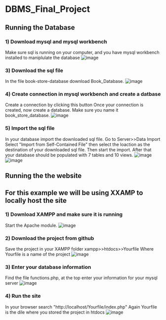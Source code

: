 ﻿# DBMS_Final_Project
## Running the Database
### 1) Download mysql and mysql workbench
Make sure sql is running on your computer, and you have mysql workbench installed to maniplulate the database
![image](https://user-images.githubusercontent.com/94157031/204951178-d01fcdfe-21fa-46ea-b700-55c0f24f7b61.png)

### 3) Download the sql file
In the file book-store-database download Book_Database.
![image](https://user-images.githubusercontent.com/94157031/204951222-6b5e4832-a548-4a60-9043-62a2f07b2ac8.png)

### 4) Create connection in mysql workbench and create a datbase
Create a connection by clicking this button
Once your connection is created, now create a database. Make sure you name it book_store_database.
![image](https://user-images.githubusercontent.com/94157031/204951275-d025fa36-0dbb-45c4-88d5-e26fba96b5e5.png)

### 5) Import the sql file
In your database import the downloaded sql file.
Go to Server>>Data Import
Select "Import from Self-Contained File" then select the loaction as the destination of your downloaded sql file.
Then start the import.
After that your database should be populated with 7 tables and 10 views.
![image](https://user-images.githubusercontent.com/94157031/204951366-a1789d95-1966-4c0e-8111-91c9921ceaaa.png)
![image](https://user-images.githubusercontent.com/94157031/204951409-bf42d9ad-0cff-4cdc-a77b-7c4d19cf025c.png)

## Running the the website
## For this example we will be using XXAMP to locally host the site
### 1) Download XAMPP and make sure it is running
Start the Apache module.
![image](https://user-images.githubusercontent.com/94157031/204951441-cda55d47-47bf-4b2a-9c91-72dbd099bf3f.png)

### 2) Download the project from github
Save the project in your XAMPP folder
xampp>>htdocs>>Yourfile
Where Yourfile is a name of the project
![image](https://user-images.githubusercontent.com/94157031/204951508-3fe5e6b5-d19c-4400-93c4-ec24c19fe0dd.png)

### 3) Enter your database information
Find the file functions.php, at the top enter your information for your mysql server
![image](https://user-images.githubusercontent.com/94157031/204951566-ac5cc592-fcf3-4a3b-a840-5711b131faaf.png)

### 4) Run the site
In your browser search "http://localhost/Yourfile/index.php"
Again Yourfile is the dile where you stored the project in htdocs
![image](https://user-images.githubusercontent.com/94157031/204951670-ab880c2a-8230-4a90-a626-7a1779e1d34a.png)
